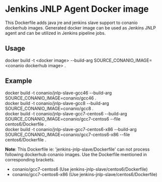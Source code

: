 # Jenkins JNLP Agent Docker image

This Dockerfile adds java jre and jenkins slave support to conanio dockerhub images.
Generated docker image can be used as Jenkins JNLP agent and can be utilized in Jenkins pipeline jobs.

## Usage
docker build -t \<docker image\> --build-arg SOURCE_CONANIO_IMAGE=\<conanio dockerhub image\> .

## Example
docker build -t conanio/jnlp-slave-gcc46 --build-arg SOURCE_CONANIO_IMAGE=conanio/gcc46 .  
docker build -t conanio/jnlp-slave-gcc8 --build-arg SOURCE_CONANIO_IMAGE=conanio/gcc8 .  
docker build -t conanio/jnlp-slave-gcc7-centos6 --build-arg SOURCE_CONANIO_IMAGE=conanio/gcc7-centos6 --file centos6/Dockerfile .  
docker build -t conanio/jnlp-slave-gcc7-centos6-x86 --build-arg SOURCE_CONANIO_IMAGE=conanio/gcc7-centos6-x86 --file centos6/Dockerfile .  

**Note**: This Dockerfile ie: 'jenkins-jnlp-slave/Dockerfile' can not process following dockerhub conanio images. Use the Dockerfile mentioned in corresponding brackets.
- conanio/gcc7-centos6  (Use jenkins-jnlp-slave/centos6/Dockerfile)
- conanio/gcc7-centos6-x86  (Use jenkins-jnlp-slave/centos6/Dockerfile)
